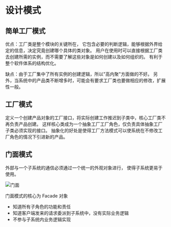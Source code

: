 # 设计模式


## 简单工厂模式

优点：工厂类是整个模块的关键所在，
它包含必要的判断逻辑，能够根据外界给定的信息，决定究竟创建哪个具体的类对象。
用户在使用时可以直接根据工厂类去创建所需的实例，而不需要了解这些对象是如何创建以及如何组织的。
有利于整个软件体系的结构优化。

缺点：由于工厂集中了所有实例的创建逻辑，所以"高内聚"方面做的不好。
另外，当系统中的产品类不断增多时，可能会有要求工厂类也要做相应的修改，扩展性一般。


## 工厂模式

定义一个创建产品对象的工厂接口，将实际创建工作推迟到子类中，核心工厂类不再负责产品创建。
这样核心类成为一个抽象工厂工厂角色，仅负责具体抽象工厂子类必须实现的接口。
抽象化的好处是使得工厂方法模式可以使系统在不修改工厂角色的情况下引进新的产品。



## 门面模式

外部与一个子系统的通信必须通过一个统一的外观对象进行，
使得子系统更易于使用。

![门面](https://mmbiz.qpic.cn/mmbiz_png/sG1icpcmhbiaCjhdBvZhNwOxVrGDkKZib42EBZqpCjGRj1OicZUaqzasmiaWlFo4FyIAf6nF6YLGkRFRdXoc3Qy7h6Q/640?wx_fmt=png&tp=webp&wxfrom=5&wx_lazy=1&wx_co=1)

门面模式的核心为 Facade 对象
- 知道所有子角色的功能和责任
- 知道客户端发来的请求委派到子系统中，没有实际业务逻辑
- 不参与子系统内业务逻辑实现












